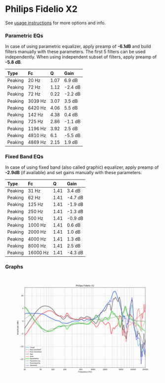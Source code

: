 # Philips Fidelio X2
See [usage instructions](https://github.com/jaakkopasanen/AutoEq#usage) for more options and info.

### Parametric EQs
In case of using parametric equalizer, apply preamp of **-6.1dB** and build filters manually
with these parameters. The first 5 filters can be used independently.
When using independent subset of filters, apply preamp of **-5.8 dB**.

| Type    | Fc      |    Q | Gain    |
|:--------|:--------|:-----|:--------|
| Peaking | 20 Hz   | 1.07 | 6.9 dB  |
| Peaking | 72 Hz   | 1.12 | -2.4 dB |
| Peaking | 72 Hz   | 0.22 | -2.2 dB |
| Peaking | 3039 Hz | 3.07 | 3.5 dB  |
| Peaking | 6420 Hz | 4.06 | 5.5 dB  |
| Peaking | 142 Hz  | 4.38 | 0.4 dB  |
| Peaking | 725 Hz  | 2.86 | -1.1 dB |
| Peaking | 1196 Hz | 3.92 | 2.5 dB  |
| Peaking | 4810 Hz | 6.1  | -5.5 dB |
| Peaking | 4869 Hz | 2.15 | 1.9 dB  |

### Fixed Band EQs
In case of using fixed band (also called graphic) equalizer, apply preamp of **-2.9dB**
(if available) and set gains manually with these parameters.

| Type    | Fc       |    Q | Gain    |
|:--------|:---------|:-----|:--------|
| Peaking | 31 Hz    | 1.41 | 3.4 dB  |
| Peaking | 62 Hz    | 1.41 | -4.7 dB |
| Peaking | 125 Hz   | 1.41 | -1.9 dB |
| Peaking | 250 Hz   | 1.41 | -1.3 dB |
| Peaking | 500 Hz   | 1.41 | -0.9 dB |
| Peaking | 1000 Hz  | 1.41 | 0.6 dB  |
| Peaking | 2000 Hz  | 1.41 | 1.0 dB  |
| Peaking | 4000 Hz  | 1.41 | 1.3 dB  |
| Peaking | 8000 Hz  | 1.41 | 2.5 dB  |
| Peaking | 16000 Hz | 1.41 | -4.3 dB |

### Graphs
![](./Philips%20Fidelio%20X2.png)